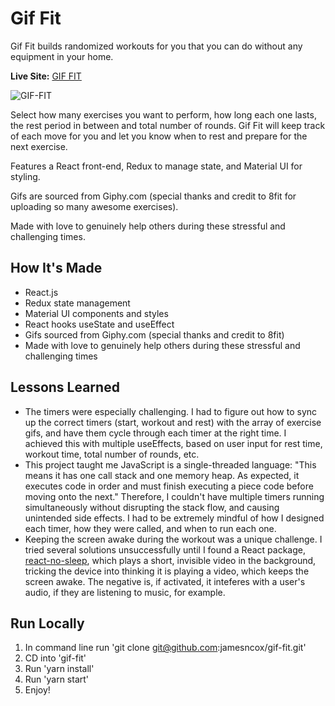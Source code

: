 # Gif Fit

Gif Fit builds randomized workouts for you that you can do without any equipment in your home. 

**Live Site:** [GIF FIT](https://gif-fit.netlify.app/)

![GIF-FIT](https://user-images.githubusercontent.com/47455758/113356938-b2940a80-9308-11eb-9c8c-51882a685611.jpg)

Select how many exercises you want to perform, how long each one lasts, the rest period in between and total number of rounds. Gif Fit will keep track of each move for you and let you know when to rest and prepare for the next exercise. 

Features a React front-end, Redux to manage state, and Material UI for styling. 

Gifs are sourced from Giphy.com (special thanks and credit to 8fit for uploading so many awesome exercises). 

Made with love to genuinely help others during these stressful and challenging times.

## How It's Made

- React.js
- Redux state management
- Material UI components and styles
- React hooks useState and useEffect
- Gifs sourced from Giphy.com (special thanks and credit to 8fit)
- Made with love to genuinely help others during these stressful and challenging times

## Lessons Learned

- The timers were especially challenging. I had to figure out how to sync up the correct timers (start, workout and rest) with the array of exercise gifs, and have them cycle through each timer at the right time. I achieved this with multiple useEffects, based on user input for rest time, workout time, total number of rounds, etc.
- This project taught me JavaScript is a single-threaded language: "This means it has one call stack and one memory heap. As expected, it executes code in order and must finish executing a piece code before moving onto the next." Therefore, I couldn't have multiple timers running simultaneously without disrupting the stack flow, and causing unintended side effects. I had to be extremely mindful of how I designed each timer, how they were called, and when to run each one.
- Keeping the screen awake during the workout was a unique challenge. I tried several solutions unsuccessfully until I found a React package, [react-no-sleep](https://www.npmjs.com/package/react-no-sleep), which plays a short, invisible video in the background, tricking the device into thinking it is playing a video, which keeps the screen awake. The negative is, if activated, it inteferes with a user's audio, if they are listening to music, for example.

## Run Locally

1. In command line run 'git clone git@github.com:jamesncox/gif-fit.git'
2. CD into 'gif-fit'
4. Run 'yarn install'
5. Run 'yarn start'
6. Enjoy!
